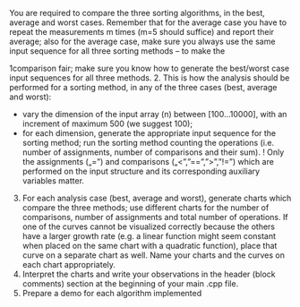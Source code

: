 You are required to compare the three sorting algorithms, in the best, average and worst
cases. Remember that for the average case you have to repeat the measurements m times
(m=5 should suffice) and report their average; also for the average case, make sure you
always use the same input sequence for all three sorting methods – to make the

1comparison fair; make sure you know how to generate the best/worst case input
sequences for all three methods.
2. This is how the analysis should be performed for a sorting method, in any of the three
cases (best, average and worst):
- vary the dimension of the input array (n) between [100…10000], with an increment
of maximum 500 (we suggest 100);
- for each dimension, generate the appropriate input sequence for the sorting method;
run the sorting method counting the operations (i.e. number of assignments, number
of comparisons and their sum).
! Only the assignments („=”) and comparisons („<”,”==”,”>”,”!=”) which are
performed on the input structure and its corresponding auxiliary variables matter.
3. For each analysis case (best, average and worst), generate charts which compare the
three methods; use different charts for the number of comparisons, number of
assignments and total number of operations. If one of the curves cannot be visualized
correctly because the others have a larger growth rate (e.g. a linear function might seem
constant when placed on the same chart with a quadratic function), place that curve on a
separate chart as well. Name your charts and the curves on each chart appropriately.
4. Interpret the charts and write your observations in the header (block comments) section at
the beginning of your main .cpp file.
5. Prepare a demo for each algorithm implemented